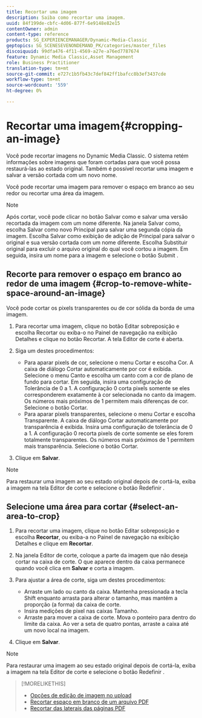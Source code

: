```yaml
---
title: Recortar uma imagem
description: Saiba como recortar uma imagem.
uuid: 84f199de-cbfc-4d06-877f-6e9148e82e15
contentOwner: admin
content-type: reference
products: SG_EXPERIENCEMANAGER/Dynamic-Media-Classic
geptopics: SG_SCENESEVENONDEMAND_PK/categories/master_files
discoiquuid: 99dfa476-4f11-4569-a27e-a76ed7787674
feature: Dynamic Media Classic,Asset Management
role: Business Practitioner
translation-type: tm+mt
source-git-commit: e727c1b5fb43c7def842ff1bafcc8b3ef3437cde
workflow-type: tm+mt
source-wordcount: '559'
ht-degree: 0%

---
```



# Recortar uma imagem{#cropping-an-image}

Você pode recortar imagens no Dynamic Media Classic. O sistema retém informações sobre imagens que foram cortadas para que você possa restaurá-las ao estado original. Também é possível recortar uma imagem e salvar a versão cortada com um novo nome.

Você pode recortar uma imagem para remover o espaço em branco ao seu redor ou recortar uma área da imagem.

>[!NOTE]
>
>Após cortar, você pode clicar no botão Salvar como e salvar uma versão recortada da imagem com um nome diferente. Na janela Salvar como, escolha Salvar como novo Principal para salvar uma segunda cópia da imagem. Escolha Salvar como exibição de adição de Principal para salvar o original e sua versão cortada com um nome diferente. Escolha Substituir original para excluir o arquivo original do qual você cortou a imagem. Em seguida, insira um nome para a imagem e selecione o botão Submit .

## Recorte para remover o espaço em branco ao redor de uma imagem {#crop-to-remove-white-space-around-an-image}

Você pode cortar os pixels transparentes ou de cor sólida da borda de uma imagem.

1. Para recortar uma imagem, clique no botão Editar sobreposição e escolha Recortar ou exiba-o no Painel de navegação na exibição Detalhes e clique no botão Recortar. A tela Editor de corte é aberta.
1. Siga um destes procedimentos:

   * Para aparar pixels de cor, selecione o menu Cortar e escolha Cor. A caixa de diálogo Cortar automaticamente por cor é exibida. Selecione o menu Canto e escolha um canto com a cor de plano de fundo para cortar. Em seguida, insira uma configuração de Tolerância de 0 a 1. A configuração 0 corta pixels somente se eles corresponderem exatamente à cor selecionada no canto da imagem. Os números mais próximos de 1 permitem mais diferenças de cor. Selecione o botão Cortar.
   * Para aparar pixels transparentes, selecione o menu Cortar e escolha Transparente. A caixa de diálogo Cortar automaticamente por transparência é exibida. Insira uma configuração de tolerância de 0 a 1. A configuração 0 recorta pixels de corte somente se eles forem totalmente transparentes. Os números mais próximos de 1 permitem mais transparência. Selecione o botão Cortar.

1. Clique em **Salvar**.

>[!NOTE]
>
>Para restaurar uma imagem ao seu estado original depois de cortá-la, exiba a imagem na tela Editor de corte e selecione o botão Redefinir .

## Selecione uma área para cortar {#select-an-area-to-crop}

1. Para recortar uma imagem, clique no botão Editar sobreposição e escolha **Recortar**, ou exiba-a no Painel de navegação na exibição Detalhes e clique em **Recortar**.

1. Na janela Editor de corte, coloque a parte da imagem que não deseja cortar na caixa de corte. O que aparece dentro da caixa permanece quando você clica em **Salvar** e corta a imagem.
1. Para ajustar a área de corte, siga um destes procedimentos:

   * Arraste um lado ou canto da caixa. Mantenha pressionada a tecla Shift enquanto arrasta para alterar o tamanho, mas mantém a proporção (a forma) da caixa de corte.
   * Insira medições de pixel nas caixas Tamanho.
   * Arraste para mover a caixa de corte. Mova o ponteiro para dentro do limite da caixa. Ao ver a seta de quatro pontas, arraste a caixa até um novo local na imagem.

1. Clique em **Salvar**.

>[!NOTE]
>
>Para restaurar uma imagem ao seu estado original depois de cortá-la, exiba a imagem na tela Editor de corte e selecione o botão Redefinir .

>[!MORELIKETHIS]
>
>* [Opções de edição de imagem no upload](image-editing-options-upload.md#image-editing-options-at-upload)
>* [Recortar espaço em branco de um arquivo PDF](pdfs.md#cropping_white_space_from_a_pdf_file)
>* [Recortar das laterais das páginas PDF](pdfs.md#cropping_from_the_sides_of_pdf_pages)

